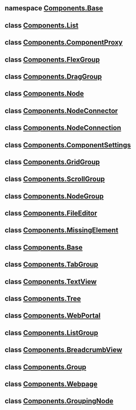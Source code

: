 ## namespace **[Components.Base](./base.md)**
## class **[Components.List](./list.md)**
## class **[Components.ComponentProxy](./proxy.md)**
## class **[Components.FlexGroup](./flex_group.md)**
## class **[Components.DragGroup](./drag_group.md)**
## class **[Components.Node](./node.md)**
## class **[Components.NodeConnector](./node.md)**
## class **[Components.NodeConnection](./node.md)**
## class **[Components.ComponentSettings](./component_settings.md)**
## class **[Components.GridGroup](./grid_group.md)**
## class **[Components.ScrollGroup](./scroll_group.md)**
## class **[Components.NodeGroup](./node_group.md)**
## class **[Components.FileEditor](./file_editor.md)**
## class **[Components.MissingElement](./missing.md)**
## class **[Components.Base](./base.md)**
## class **[Components.TabGroup](./tab_group.md)**
## class **[Components.TextView](./text_view.md)**
## class **[Components.Tree](./tree.md)**
## class **[Components.WebPortal](./webportal.md)**
## class **[Components.ListGroup](./list_group.md)**
## class **[Components.BreadcrumbView](./breadcrumb_view.md)**
## class **[Components.Group](./group.md)**
## class **[Components.Webpage](./webpage.md)**
## class **[Components.GroupingNode](./grouping_node.md)**
